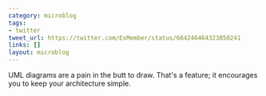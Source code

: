 ```yaml
---
category: microblog
tags:
- twitter
tweet_url: https://twitter.com/ExMember/status/664246464323850241
links: []
layout: microblog
---
```

UML diagrams are a pain in the butt to draw. That's a feature; it encourages you to keep your architecture simple.
